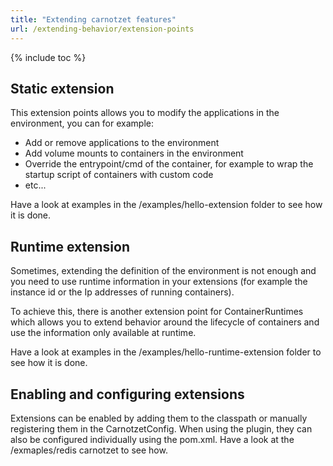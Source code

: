 ```yaml
---
title: "Extending carnotzet features"
url: /extending-behavior/extension-points
---
```


{% include toc %} 

## Static extension

This extension points allows you to modify the applications in the environment, you can for example:
- Add or remove applications to the environment
- Add volume mounts to containers in the environment
- Override the entrypoint/cmd of the container, for example to wrap the startup script of containers with custom code
- etc...

Have a look at examples in the /examples/hello-extension folder to see how it is done.

## Runtime extension

Sometimes, extending the definition of the environment is not enough and you need to use runtime information in your
extensions (for example the instance id or the Ip addresses of running containers).

To achieve this, there is another extension point for ContainerRuntimes which allows you to extend behavior around the
lifecycle of containers and use the information only available at runtime.

Have a look at examples in the /examples/hello-runtime-extension folder to see how it is done.


## Enabling and configuring extensions

Extensions can be enabled by adding them to the classpath or manually registering them in the CarnotzetConfig.
When using the plugin, they can also be configured individually using the pom.xml. Have a look at the /exmaples/redis 
carnotzet to see how.
